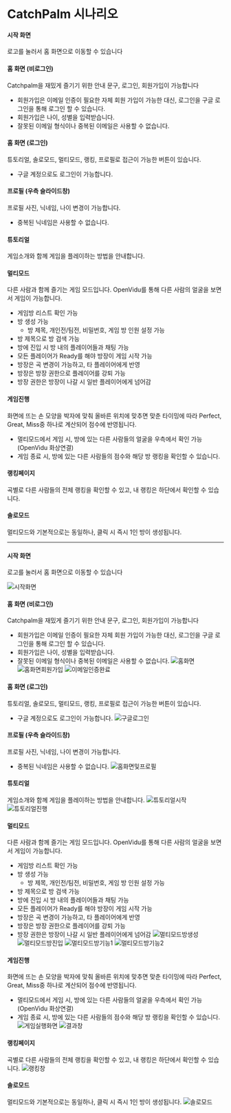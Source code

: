 # CatchPalm 시나리오

#### 시작 화면
로고를 눌러서 홈 화면으로 이동할 수 있습니다

#### 홈 화면 (비로그인)
Catchpalm을 재밌게 즐기기 위한 안내 문구, 로그인, 회원가입이 가능합니다
- 회원가입은 이메일 인증이 필요한 자체 회원 가입이 가능한 대신, 로그인을 구글 로그인을 통해 로그인 할 수 있습니다.
- 회원가입은 나이, 성별을 입력받습니다.
- 잘못된 이메일 형식이나 중복된 이메일은 사용할 수 없습니다.

#### 홈 화면 (로그인)
튜토리얼, 솔로모드, 멀티모드, 랭킹, 프로필로 접근이 가능한 버튼이 있습니다.
- 구글 계정으로도 로그인이 가능합니다.

#### 프로필 (우측 슬라이드창)
프로필 사진, 닉네임, 나이 변경이 가능합니다.
- 중복된 닉네임은 사용할 수 없습니다.

#### 튜토리얼
게임소개와 함께 게임을 플레이하는 방법을 안내합니다.

#### 멀티모드
다른 사람과 함께 즐기는 게임 모드입니다. OpenVidu를 통해 다른 사람의 얼굴을 보면서 게임이 가능합니다.
- 게임방 리스트 확인 가능
- 방 생성 가능
  - 방 제목, 개인전/팀전, 비밀번호, 게임 방 인원 설정 가능
- 방 제목으로 방 검색 가능
- 방에 진입 시 방 내의 플레이어들과 채팅 가능
- 모든 플레이어가 Ready를 해야 방장이 게임 시작 가능
- 방장은 곡 변경이 가능하고, 타 플레이어에게 반영
- 방장은 방장 권한으로 플레이어를 강퇴 가능
- 방장 권한은 방장이 나갈 시 일반 플레이어에게 넘어감

#### 게임진행
화면에 뜨는 손 모양을 박자에 맞춰 올바른 위치에 맞추면 맞춘 타이밍에 따라 Perfect, Great, Miss중 하나로 계산되어 점수에 반영됩니다.
- 멀티모드에서 게임 시, 방에 있는 다른 사람들의 얼굴을 우측에서 확인 가능 (OpenVidu 화상연결) 
- 게임 종료 시, 방에 있는 다른 사람들의 점수와 해당 방 랭킹을 확인할 수 있습니다.

#### 랭킹페이지
곡별로 다른 사람들의 전체 랭킹을 확인할 수 있고, 내 랭킹은 하단에서 확인할 수 있습니다.

#### 솔로모드
멀티모드와 기본적으로는 동일하나, 클릭 시 즉시 1인 방이 생성됩니다.


---

#### 시작 화면
로고를 눌러서 홈 화면으로 이동할 수 있습니다

![시작화면](https://github.com/zzckckck3/CatchPalmFinal/assets/65270703/d1c48fa8-cf95-45b3-98c0-8f9d8b0e4ce2)

#### 홈 화면 (비로그인)
Catchpalm을 재밌게 즐기기 위한 안내 문구, 로그인, 회원가입이 가능합니다
- 회원가입은 이메일 인증이 필요한 자체 회원 가입이 가능한 대신, 로그인을 구글 로그인을 통해 로그인 할 수 있습니다.
- 회원가입은 나이, 성별을 입력받습니다.
- 잘못된 이메일 형식이나 중복된 이메일은 사용할 수 없습니다.
![홈화면](https://github.com/zzckckck3/CatchPalmFinal/assets/65270703/d1e1a03f-fc3c-499a-a63d-cd2ca913d5b1)
![홈화면회원가입](https://github.com/zzckckck3/CatchPalmFinal/assets/65270703/b6f0dcef-06e9-42c2-ba28-3981b286e0c9)
![이메일인증완료](https://github.com/zzckckck3/CatchPalmFinal/assets/65270703/83c5055e-2fe4-4733-a298-0abb7f84a219)

#### 홈 화면 (로그인)
튜토리얼, 솔로모드, 멀티모드, 랭킹, 프로필로 접근이 가능한 버튼이 있습니다.
- 구글 계정으로도 로그인이 가능합니다.
![구글로그인](https://github.com/zzckckck3/CatchPalmFinal/assets/65270703/65f96c21-b447-4a95-8090-b34ee0083330)

#### 프로필 (우측 슬라이드창)
프로필 사진, 닉네임, 나이 변경이 가능합니다.
- 중복된 닉네임은 사용할 수 없습니다.
![홈화면및프로필](https://github.com/zzckckck3/CatchPalmFinal/assets/65270703/da372fa2-6055-42aa-badc-f0308ea4f726)

#### 튜토리얼
게임소개와 함께 게임을 플레이하는 방법을 안내합니다.
![튜토리얼시작](https://github.com/zzckckck3/CatchPalmFinal/assets/65270703/37e66b71-9397-4b5a-8c0d-119926447f9e)
![튜토리얼진행](https://github.com/zzckckck3/CatchPalmFinal/assets/65270703/48530732-1a89-4f13-8ca3-52c29f664501)

#### 멀티모드
다른 사람과 함께 즐기는 게임 모드입니다. OpenVidu를 통해 다른 사람의 얼굴을 보면서 게임이 가능합니다.
- 게임방 리스트 확인 가능
- 방 생성 가능
  - 방 제목, 개인전/팀전, 비밀번호, 게임 방 인원 설정 가능
- 방 제목으로 방 검색 가능
- 방에 진입 시 방 내의 플레이어들과 채팅 가능
- 모든 플레이어가 Ready를 해야 방장이 게임 시작 가능
- 방장은 곡 변경이 가능하고, 타 플레이어에게 반영
- 방장은 방장 권한으로 플레이어를 강퇴 가능
- 방장 권한은 방장이 나갈 시 일반 플레이어에게 넘어감
![멀티모드방생성](https://github.com/zzckckck3/CatchPalmFinal/assets/65270703/a21bc6b5-0b6f-488c-827e-f237ba64c8e8)
![멀티모드방진입](https://github.com/zzckckck3/CatchPalmFinal/assets/65270703/ec960421-c1a4-46d2-be0e-c1ab076e539f)
![멀티모드방기능1](https://github.com/zzckckck3/CatchPalmFinal/assets/65270703/f626b2f3-c16c-4d20-848b-24e1f62116e7)
![멀티모드방기능2](https://github.com/zzckckck3/CatchPalmFinal/assets/65270703/7a03fff6-2be1-4a20-b4b6-4597b84c7f2c)

#### 게임진행
화면에 뜨는 손 모양을 박자에 맞춰 올바른 위치에 맞추면 맞춘 타이밍에 따라 Perfect, Great, Miss중 하나로 계산되어 점수에 반영됩니다.
- 멀티모드에서 게임 시, 방에 있는 다른 사람들의 얼굴을 우측에서 확인 가능 (OpenVidu 화상연결) 
- 게임 종료 시, 방에 있는 다른 사람들의 점수와 해당 방 랭킹을 확인할 수 있습니다.
![게임실행화면](https://github.com/zzckckck3/CatchPalmFinal/assets/65270703/97c0acb6-4012-4732-9d60-614edce9d020)
![결과창](https://github.com/zzckckck3/CatchPalmFinal/assets/65270703/e1d299f2-ba17-476c-92fe-f5222af7f468)

#### 랭킹페이지
곡별로 다른 사람들의 전체 랭킹을 확인할 수 있고, 내 랭킹은 하단에서 확인할 수 있습니다.
![랭킹창](https://github.com/zzckckck3/CatchPalmFinal/assets/65270703/1a5deceb-38d7-41c3-a84c-0afa7eaa9f89)
#### 솔로모드
멀티모드와 기본적으로는 동일하나, 클릭 시 즉시 1인 방이 생성됩니다.
![솔로모드](https://github.com/zzckckck3/CatchPalmFinal/assets/65270703/5f4bbd2c-e89a-494b-8316-78857bef0723)
